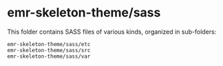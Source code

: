 # emr-skeleton-theme/sass

This folder contains SASS files of various kinds, organized in sub-folders:

    emr-skeleton-theme/sass/etc
    emr-skeleton-theme/sass/src
    emr-skeleton-theme/sass/var
